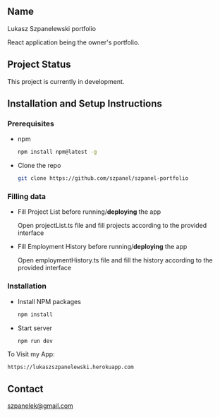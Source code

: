 ## Name

Lukasz Szpanelewski portfolio

React application being the owner's portfolio.

## Project Status

This project is currently in development.

## Installation and Setup Instructions

### Prerequisites

* npm
  ```sh
  npm install npm@latest -g
  ```

* Clone the repo

  ```sh
  git clone https://github.com/szpanel/szpanel-portfolio
  ```
  

### Filling data
* Fill Project List before running/**deploying** the app
  
  Open projectList.ts file and fill projects according to the provided interface

* Fill Employment History before running/**deploying** the app
  
  Open employmentHistory.ts file and fill the history according to the provided interface

### Installation

* Install NPM packages

  ```sh
  npm install
  ```

* Start server

  ```sh
  npm run dev
  ```

To Visit my App:

`https://lukaszszpanelewski.herokuapp.com`

## Contact

[szpanelek@gmail.com](mailto:szpanelek@gmail.com)
